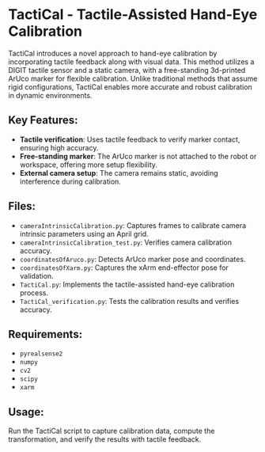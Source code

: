 # TactiCal - Tactile-Assisted Hand-Eye Calibration

TactiCal introduces a novel approach to hand-eye calibration by incorporating tactile feedback along with visual data. This method utilizes a DIGIT tactile sensor and a static camera, with a free-standing 3d-printed ArUco marker for flexible calibration. Unlike traditional methods that assume rigid configurations, TactiCal enables more accurate and robust calibration in dynamic environments.

## Key Features:
- **Tactile verification**: Uses tactile feedback to verify marker contact, ensuring high accuracy.
- **Free-standing marker**: The ArUco marker is not attached to the robot or workspace, offering more setup flexibility.
- **External camera setup**: The camera remains static, avoiding interference during calibration.

## Files:
- `cameraIntrinsicCalibration.py`: Captures frames to calibrate camera intrinsic parameters using an April grid.
- `cameraIntrinsicCalibration_test.py`: Verifies camera calibration accuracy.
- `coordinatesOfAruco.py`: Detects ArUco marker pose and coordinates.
- `coordinatesOfXarm.py`: Captures the xArm end-effector pose for validation.
- `TactiCal.py`: Implements the tactile-assisted hand-eye calibration process.
- `TactiCal_verification.py`: Tests the calibration results and verifies accuracy.

## Requirements:
- `pyrealsense2`
- `numpy`
- `cv2`
- `scipy`
- `xarm`

## Usage:
Run the TactiCal script to capture calibration data, compute the transformation, and verify the results with tactile feedback.

